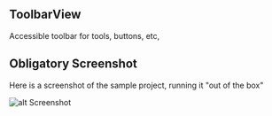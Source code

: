 ## ToolbarView

Accessible toolbar for tools, buttons, etc, 

## Obligatory Screenshot

Here is a screenshot of the sample project, running it "out of the box"

![alt Screenshot](http://www.schazm.com/resources/ToolbarView.png "Screenshot")


